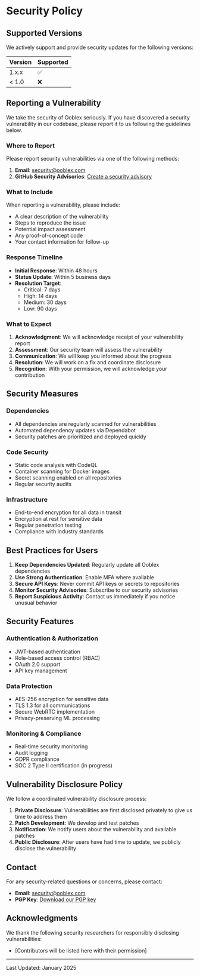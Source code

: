 # Security Policy

## Supported Versions

We actively support and provide security updates for the following versions:

| Version | Supported          |
| ------- | ------------------ |
| 1.x.x   | :white_check_mark: |
| < 1.0   | :x:                |

## Reporting a Vulnerability

We take the security of Ooblex seriously. If you have discovered a security vulnerability in our codebase, please report it to us following the guidelines below.

### Where to Report

Please report security vulnerabilities via one of the following methods:

1. **Email**: security@ooblex.com
2. **GitHub Security Advisories**: [Create a security advisory](https://github.com/ooblex/ooblex/security/advisories/new)

### What to Include

When reporting a vulnerability, please include:

- A clear description of the vulnerability
- Steps to reproduce the issue
- Potential impact assessment
- Any proof-of-concept code
- Your contact information for follow-up

### Response Timeline

- **Initial Response**: Within 48 hours
- **Status Update**: Within 5 business days
- **Resolution Target**: 
  - Critical: 7 days
  - High: 14 days
  - Medium: 30 days
  - Low: 90 days

### What to Expect

1. **Acknowledgment**: We will acknowledge receipt of your vulnerability report
2. **Assessment**: Our security team will assess the vulnerability
3. **Communication**: We will keep you informed about the progress
4. **Resolution**: We will work on a fix and coordinate disclosure
5. **Recognition**: With your permission, we will acknowledge your contribution

## Security Measures

### Dependencies

- All dependencies are regularly scanned for vulnerabilities
- Automated dependency updates via Dependabot
- Security patches are prioritized and deployed quickly

### Code Security

- Static code analysis with CodeQL
- Container scanning for Docker images
- Secret scanning enabled on all repositories
- Regular security audits

### Infrastructure

- End-to-end encryption for all data in transit
- Encryption at rest for sensitive data
- Regular penetration testing
- Compliance with industry standards

## Best Practices for Users

1. **Keep Dependencies Updated**: Regularly update all Ooblex dependencies
2. **Use Strong Authentication**: Enable MFA where available
3. **Secure API Keys**: Never commit API keys or secrets to repositories
4. **Monitor Security Advisories**: Subscribe to our security advisories
5. **Report Suspicious Activity**: Contact us immediately if you notice unusual behavior

## Security Features

### Authentication & Authorization
- JWT-based authentication
- Role-based access control (RBAC)
- OAuth 2.0 support
- API key management

### Data Protection
- AES-256 encryption for sensitive data
- TLS 1.3 for all communications
- Secure WebRTC implementation
- Privacy-preserving ML processing

### Monitoring & Compliance
- Real-time security monitoring
- Audit logging
- GDPR compliance
- SOC 2 Type II certification (in progress)

## Vulnerability Disclosure Policy

We follow a coordinated vulnerability disclosure process:

1. **Private Disclosure**: Vulnerabilities are first disclosed privately to give us time to address them
2. **Patch Development**: We develop and test patches
3. **Notification**: We notify users about the vulnerability and available patches
4. **Public Disclosure**: After users have had time to update, we publicly disclose the vulnerability

## Contact

For any security-related questions or concerns, please contact:

- **Email**: security@ooblex.com
- **PGP Key**: [Download our PGP key](https://ooblex.com/pgp-key.asc)

## Acknowledgments

We thank the following security researchers for responsibly disclosing vulnerabilities:

- [Contributors will be listed here with their permission]

---

Last Updated: January 2025